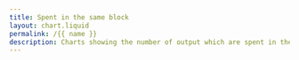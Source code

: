 ```yaml
---
title: Spent in the same block
layout: chart.liquid
permalink: /{{ name }}
description: Charts showing the number of output which are spent in the same block they are created
---
```


<canvas id="myChart" width="100%"></canvas>
<script>
var labels = {{ site.data.stats.total_spent_in_block_per_month.labels | join: "','" | prepend: "['" | append : "']"}};
var values = {{ site.data.stats.total_spent_in_block_per_month.values | join: "," | prepend: "[" | append: "]"}};
var ctx = document.getElementById("myChart").getContext('2d');
var myChart = new Chart(ctx, {
    type: 'line',
    data: {
        labels: labels,
        datasets: [{
            label: '# of outputs spent in the same block per month',
            data: values,
            backgroundColor: window.chartColors.blue,
            fill: true,
        }]
    }
});
</script>

<br>
<br>
